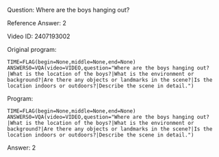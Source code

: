Question: Where are the boys hanging out?

Reference Answer: 2

Video ID: 2407193002

Original program:

```
TIME=FLAG(begin=None,middle=None,end=None)
ANSWERS0=VQA(video=VIDEO,question="Where are the boys hanging out?|What is the location of the boys?|What is the environment or background?|Are there any objects or landmarks in the scene?|Is the location indoors or outdoors?|Describe the scene in detail.")
```

Program:

```
TIME=FLAG(begin=None,middle=None,end=None)
ANSWERS0=VQA(video=VIDEO,question="Where are the boys hanging out?|What is the location of the boys?|What is the environment or background?|Are there any objects or landmarks in the scene?|Is the location indoors or outdoors?|Describe the scene in detail.")
```

Answer: 2

